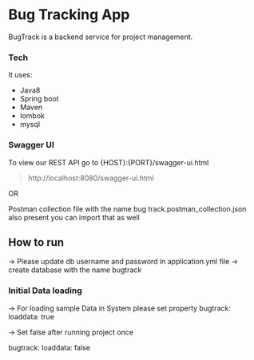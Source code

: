 # Bug Tracking App

BugTrack is a backend service for project management.

### Tech

It uses:

* Java8
* Spring boot
* Maven
* lombok
* mysql

### Swagger UI
To view our REST API go to {HOST}:{PORT}/swagger-ui.html
> http://localhost:8080/swagger-ui.html

OR 

Postman collection file with the name bug track.postman_collection.json also present
you can import that as well

## How to run

->  Please update db username and password in application.yml file
->  create database with the name bugtrack

### Initial Data loading

-> For loading sample Data in System please set property
bugtrack:
  loaddata: true

-> Set false after running project once  

bugtrack:
  loaddata: false